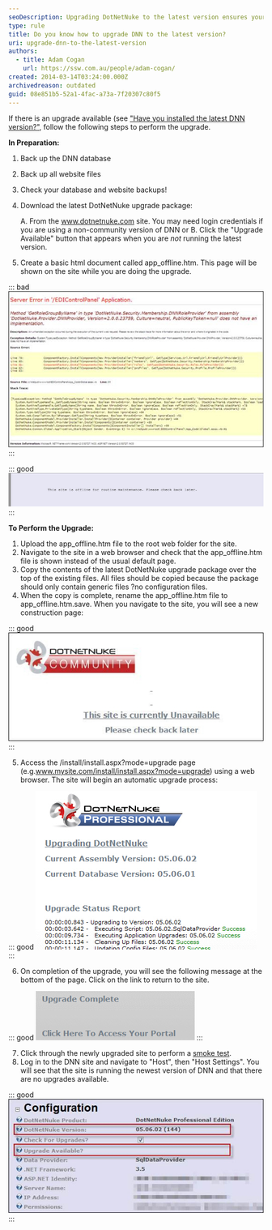 ```yaml
---
seoDescription: Upgrading DotNetNuke to the latest version ensures your site remains secure and features-rich.
type: rule
title: Do you know how to upgrade DNN to the latest version?
uri: upgrade-dnn-to-the-latest-version
authors:
  - title: Adam Cogan
    url: https://ssw.com.au/people/adam-cogan/
created: 2014-03-14T03:24:00.000Z
archivedreason: outdated
guid: 08e851b5-52a1-4fac-a73a-7f20307c80f5
---
```


If there is an upgrade available (see ["Have you installed the latest DNN version?"](/latest-dnn-version), follow the following steps to perform the upgrade.

<!--endintro-->

**In Preparation:**

1. Back up the DNN database
2. Back up all website files
3. Check your database and website backups!
4. Download the latest DotNetNuke upgrade package:

   A. From the www.dotnetnuke.com site. You may need login credentials if you are using a non-community version of DNN or
   B. Click the "Upgrade Available" button that appears when you are _not_ running the latest version.

5. Create a basic html document called app_offline.htm. This page will be shown on the site while you are doing the upgrade.

::: bad
![Figure: Bad example - No maintenance page. Users may see errors while the site is partially upgraded](nomaintenance.jpg)
:::

::: good
![Figure: Good example - HTML page to let users know the site is offline to perform the Upgrade](2024-04-20_13-29-45.png)
:::

**To Perform the Upgrade:**

1. Upload the app_offline.htm file to the root web folder for the site.
2. Navigate to the site in a web browser and check that the app_offline.htm file is shown instead of the usual default page.
3. Copy the contents of the latest DotNetNuke upgrade package over the top of the existing files. All files should be copied because the package should only contain generic files ?no configuration files.
4. When the copy is complete, rename the app_offline.htm file to app_offline.htm.save. When you navigate to the site, you will see a new construction page:

::: good
![Figure: Good example - Latest version has been copied and site is unavailable (suggestion to DNN team: remove the underline from the non-link)](removeunderline.jpg)
:::

5. Access the /install/install.aspx?mode=upgrade page (e.g.www.mysite.com/install/install.aspx?mode=upgrade) using a web browser. The site will begin an automatic upgrade process:

::: good
![Figure: Good example - Automatic upgrade running](automaticupgraderunning.jpg)
:::

6. On completion of the upgrade, you will see the following message at the bottom of the page. Click on the link to return to the site.

::: good
![Figure: Good example - Automatic upgrade completed (suggestion to DNN team: put an underline under the link)](putunderline.jpg)
:::

7. Click through the newly upgraded site to perform a [smoke test](/different-types-of-testing/#1-smoke-testing).
8. Log in to the DNN site and navigate to "Host", then "Host Settings". You will see that the site is running the newest version of DNN and that there are no upgrades available.

::: good
![Figure: Good example - Latest version and no upgrades available](latestversionandnoupgrade.jpg)
:::
